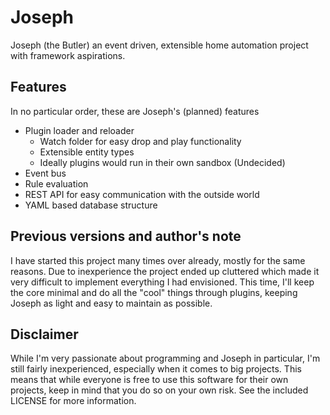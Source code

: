 # Joseph

Joseph (the Butler) an event driven, extensible home automation project with framework aspirations. 

## Features

In no particular order, these are Joseph's (planned) features

- Plugin loader and reloader
    - Watch folder for easy drop and play functionality
    - Extensible entity types
    - Ideally plugins would run in their own sandbox (Undecided)
- Event bus
- Rule evaluation
- REST API for easy communication with the outside world
- YAML based database structure

## Previous versions and author's note

I have started this project many times over already, mostly for the same reasons. Due to inexperience the project ended up cluttered which made it very difficult to implement everything I had envisioned. This time, I'll keep the core minimal and do all the "cool" things through plugins, keeping Joseph as light and easy to maintain as possible. 

## Disclaimer

While I'm very passionate about programming and Joseph in particular, I'm still fairly inexperienced, especially when it comes to big projects. This means that while everyone is free to use this software for their own projects, keep in mind that you do so on your own risk. See the included LICENSE for more information.